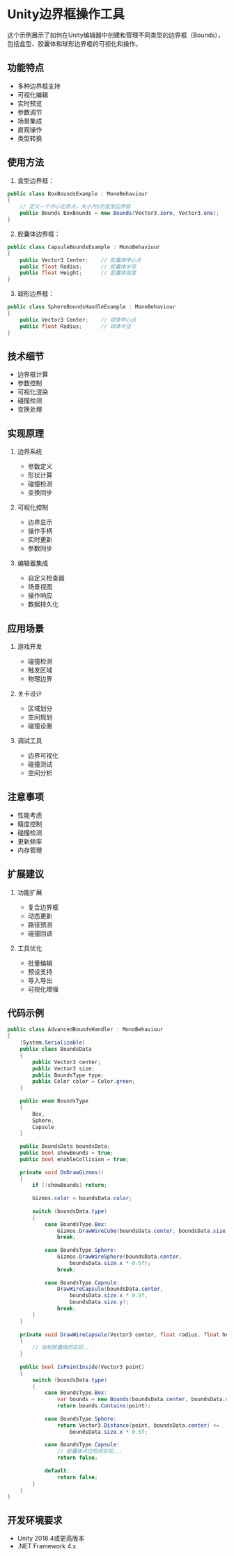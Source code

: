 # Unity边界框操作工具

这个示例展示了如何在Unity编辑器中创建和管理不同类型的边界框（Bounds），包括盒型、胶囊体和球形边界框的可视化和操作。

## 功能特点

- 多种边界框支持
- 可视化编辑
- 实时预览
- 参数调节
- 场景集成
- 直观操作
- 类型转换

## 使用方法

1. 盒型边界框：
```csharp
public class BoxBoundsExample : MonoBehaviour
{
    // 定义一个中心在原点，大小为1的盒型边界框
    public Bounds BoxBounds = new Bounds(Vector3.zero, Vector3.one);
}
```

2. 胶囊体边界框：
```csharp
public class CapsuleBoundsExample : MonoBehaviour
{
    public Vector3 Center;    // 胶囊体中心点
    public float Radius;      // 胶囊体半径
    public float Height;      // 胶囊体高度
}
```

3. 球形边界框：
```csharp
public class SphereBoundsHandleExample : MonoBehaviour
{
    public Vector3 Center;    // 球体中心点
    public float Radius;      // 球体半径
}
```

## 技术细节

- 边界框计算
- 参数控制
- 可视化渲染
- 碰撞检测
- 变换处理

## 实现原理

1. 边界系统
   - 参数定义
   - 形状计算
   - 碰撞检测
   - 变换同步

2. 可视化控制
   - 边界显示
   - 操作手柄
   - 实时更新
   - 参数同步

3. 编辑器集成
   - 自定义检查器
   - 场景视图
   - 操作响应
   - 数据持久化

## 应用场景

1. 游戏开发
   - 碰撞检测
   - 触发区域
   - 物理边界
   
2. 关卡设计
   - 区域划分
   - 空间规划
   - 碰撞设置
   
3. 调试工具
   - 边界可视化
   - 碰撞测试
   - 空间分析

## 注意事项

- 性能考虑
- 精度控制
- 碰撞检测
- 更新频率
- 内存管理

## 扩展建议

1. 功能扩展
   - 复合边界框
   - 动态更新
   - 路径预测
   - 碰撞回调

2. 工具优化
   - 批量编辑
   - 预设支持
   - 导入导出
   - 可视化增强

## 代码示例

```csharp
public class AdvancedBoundsHandler : MonoBehaviour
{
    [System.Serializable]
    public class BoundsData
    {
        public Vector3 center;
        public Vector3 size;
        public BoundsType type;
        public Color color = Color.green;
    }
    
    public enum BoundsType
    {
        Box,
        Sphere,
        Capsule
    }
    
    public BoundsData boundsData;
    public bool showBounds = true;
    public bool enableCollision = true;
    
    private void OnDrawGizmos()
    {
        if (!showBounds) return;
        
        Gizmos.color = boundsData.color;
        
        switch (boundsData.type)
        {
            case BoundsType.Box:
                Gizmos.DrawWireCube(boundsData.center, boundsData.size);
                break;
                
            case BoundsType.Sphere:
                Gizmos.DrawWireSphere(boundsData.center, 
                    boundsData.size.x * 0.5f);
                break;
                
            case BoundsType.Capsule:
                DrawWireCapsule(boundsData.center, 
                    boundsData.size.x * 0.5f, 
                    boundsData.size.y);
                break;
        }
    }
    
    private void DrawWireCapsule(Vector3 center, float radius, float height)
    {
        // 绘制胶囊体的实现...
    }
    
    public bool IsPointInside(Vector3 point)
    {
        switch (boundsData.type)
        {
            case BoundsType.Box:
                var bounds = new Bounds(boundsData.center, boundsData.size);
                return bounds.Contains(point);
                
            case BoundsType.Sphere:
                return Vector3.Distance(point, boundsData.center) <= 
                    boundsData.size.x * 0.5f;
                
            case BoundsType.Capsule:
                // 胶囊体点位检测实现...
                return false;
                
            default:
                return false;
        }
    }
}
```

## 开发环境要求

- Unity 2018.4或更高版本
- .NET Framework 4.x 